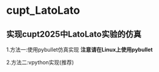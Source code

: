 # cupt_LatoLato
## 实现cupt2025中LatoLato实验的仿真
1.方法一:使用pybullet仿真实现 **注意请在Linux上使用pybullet**

2.方法二:vpython实现(推荐)
